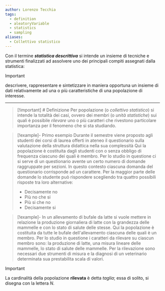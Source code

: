 ```yaml
---
author: Lorenzo Tecchia
tags:
  - definition
  - aleatoryVariable
  - statistics
  - sampling
aliases:
  - Collettivo statistico
---
```

Con il termine ***statistica descrittiva*** si intende un insieme di tecniche e strumenti finalizzati ad assolvere uno dei principali compiti assegnati dalla statistica:
>[!important]
> descrivere, rappresentare e sintetizzare in maniera opportuna un insieme di dati relativamente ad una o più caratteristiche di una popolazione di interesse.

---

>[!important] # Definizione 
>Per popolazione (o *collettivo statistico*) si intende la totalità dei casi, ovvero dei membri (o *unità statistiche*) sui quali è possibile *rilevare* uno o più caratteri che rivestono particolare importanza per il fenomeno che si sta studiando.


>[!example]- Primo esempio
> Durante il semestre viene proposto agli studenti dei corsi di laurea offerti in ateneo il questionario sulla valutazione della struttura didattica nella sua complessità
> Qui la popolazione è costituita dagli studenti con o senza obbligo di frequenza ciascuno dei quali è membro. Per lo studio in questione ci si serve di un questionario avente un certo numero di domande raggruppate per sezioni. In questo contesto ciascuna domanda del questionario corrisponde ad un carattere. Per la maggior parte delle domande lo studente può rispondere scegliendo tra quattro possibili risposte tra loro alternative:
> - Decisamente no
> - Più no che si
> - Più si che no
> - Decisamente si

> [!example]-
> In un allevamento di bufale da latte si vuole mettere in relazione la produzione giornaliera di latte con la grandezza delle mammelle e con lo stato di salute delle stesse.
> Qui la popolazione è costituita da tutte le bufale dell'allevamento ciascuna delle quali è un membro. Per lo studio in questione i caratteri da rilevare su ciascun membro sono: la produzione di latte, una misura lineare delle mammelle, lo stato di salute delle mammelle. Per la rilevazione sono necessari due strumenti di misura e la diagnosi di un veterinario determinata sua prestabilita scala di valori.

>[!important]
> La cardinalità della popolazione **rilevata** è detta *taglia*; essa di solito, si disegna con la lettera $N$.